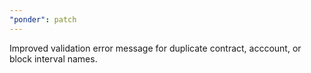 ```yaml
---
"ponder": patch
---
```


Improved validation error message for duplicate contract, acccount, or block interval names.
